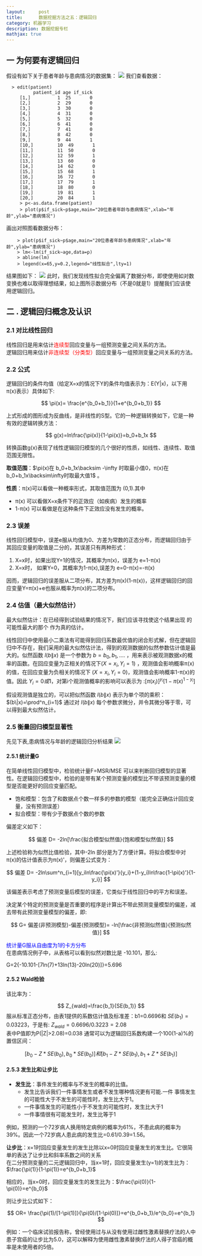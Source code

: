 ```yaml
---
layout:     post
title:      数据挖掘方法之五：逻辑回归
category: 机器学习
description: 数据挖掘专栏
mathjax: true
---
```


## 一 为何要有逻辑回归

假设有如下关于患者年龄与患病情况的数据集：
<img src="/images/blog/loginregression1.png">
我们查看数据：

```
  > edit(patient)  
          patient_id age if_sick  
     [1,]          1  25       0  
     [2,]          2  29       0  
     [3,]          3  30       0  
     [4,]          4  31       0  
     [5,]          5  32       0  
     [6,]          6  41       0  
     [7,]          7  41       0  
     [8,]          8  42       0  
     [9,]          9  44       1  
     [10,]         10  49       1  
     [11,]         11  50       0  
     [12,]         12  59       1  
     [13,]         13  60       0  
     [14,]         14  62       0  
     [15,]         15  68       1  
     [16,]         16  72       0  
     [17,]         17  79       1  
     [18,]         18  80       0  
     [19,]         19  81       1  
     [20,]         20  84       1  
     > p<-as.data.frame(patient)  
     > plot(p$if_sick~p$age,main="20位患者年龄与患病情况",xlab="年龄",ylab="患病情况")
```

画出对照图看数据分布：

```
    > plot(p$if_sick~p$age,main="20位患者年龄与患病情况",xlab="年龄",ylab="患病情况")  
    > lm<-lm(if_sick~age,data=p)  
    > abline(lm)  
    > legend(x=65,y=0.2,legend="线性拟合",lty=1)  
```

结果图如下：
<img src="/images/blog/loginregression2.png">
此时，我们发现线性拟合完全偏离了数据分布，即使使用如对数变换也难以取得理想结果，如上图所示数据分布（不是0就是1）提醒我们应该使用逻辑回归。

## 二 .  逻辑回归概念及认识

### 2.1  对比线性回归

线性回归是用来估计<font color="red">连续型</font>回应变量与一组预测变量之间关系的方法。<br>
逻辑回归用来估计<font color="red">非连续型（分类型）</font>回应变量与一组预测变量之间关系的方法。

### 2.2 公式

逻辑回归的条件均值（给定X=x的情况下Y的条件均值表示为：E(Y\|x)，以下用π(x)表示）具体如下:

$$
  \pi(x)= \frac{e^{b_0+b_1}}{1+e^{b_0+b_1}}
$$

上式形成的图形成为反曲线，是非线性的S型。它的一种逻辑转换如下，它是一种有效的逻辑转换方法：

$$
    g(x)=ln\frac{\pi(x)}{1-\pi(x)}=b_0+b_1x
$$

转换函数g(x)表现了线性逻辑回归模型的几个很好的性质，如线性、连续性、取值范围无限性。

**取值范围**：$\pi(x)在 b_0+b_1x\backsim -\infty 时取最小值0，π(x)在 b_0+b_1x\backsim\infty时取最大值1$ 。

**性质**：π(x)可以看做一种概率形式，其取值范围为 (0,1).其中
+ π(x) 可以看做X=x条件下的正效应（如疾病）发生的概率
+ 1-π(x) 可以看做是在这种条件下正效应没有发生的概率。


### 2.3 误差

线性回归模型中，误差e服从均值为0、方差为常数的正态分布，而逻辑回归由于其回应变量的取值是二分的，其误差只有两种形式：
<ol>
<li>X=x时，如果出现Y=1的情况，其概率为π(x)，误差为 e=1-π(x)</li>
<li>X=x时， 如果Y=0，其概率为1-π(x),误差为 e=0-π(x)=-π(x)</li>
</ol>
因而，逻辑回归的误差服从二项分布，其方差为π(x)(1-π(x))，这样逻辑回归的回应变量Y=π(x)+e也服从概率为π(x)的二项分布。

### 2.4 估值（最大似然估计）

最大似然估计：在已经得到试验结果的情况下，我们应该寻找使这个结果出现 的可能性最大的那个  作为真的估计。

线性回归中使用最小二乘法有可能得到回归系数最优值的闭合形式解，但在逻辑回归中不存在，我们采用的最大似然估计法，得到的观测数据的似然参数估计值是最大的。似然函数 $l(b\|x)$ 是一个参数为 $b=b_0,b_1,....$ ，用来表示被观测数据x的概率的函数。在回应变量为正相关的情况下$(X=x_i,Y_i=1)$ ，观测值会影响概率π(x)的值，在回应变量为负相关的情况下 $(X=x_i,Y_i=0)$，观测值会影响概率1-π(x)的值。因此 $Y_i=0或1$，对第i个观测值概率的影响可以表示为 :$[\pi(x_i)]^{y_i}[1-\pi(x)^{1-y_i}]$

假设观测值是独立的，可以把似然函数 $l(b\|x)$ 表示为单个项的乘积：$(b\|x)=\prod^n_{i=1}$
通过对 $l(b\|x)$ 每个参数求微分，并令其微分等于零，可以得到最大似然估计。

### 2.5 衡量回归模型显著性

先见下表,患病情况与年龄的逻辑回归分析结果
<img src="/images/blog/loginregression7.png">

#### 2.5.1 统计量G

在简单线性回归模型中，检验统计量F=MSR/MSE 可以来判断回归模型的显著性。在逻辑回归模型中，检验的是带有某个预测变量的模型比不带该预测变量的模型是否能更好的回应变量匹配。

+ 饱和模型：包含了和数据点个数一样多的参数的模型（能完全正确估计回应变量，没有预测误差）
+ 拟合模型：带有少于数据点个数的参数

偏差定义如下：

$$
   偏差 D= -2ln[\frac{拟合模型似然值}{饱和模型似然值}]
$$

上述检验称为似然比值检验，其中-2ln 部分是为了方便计算。将拟合模型中对π(x)的估计值表示为π(x)'，则偏差公式变为：

$$
   偏差 D= -2ln\sum^n_{i=1}[y_iln\frac{\pi(x)'}{y_i}+(1-y_i)ln\frac{1-\pi(x)'}{1-y_i}]
$$

该偏差表示考虑了预测变量后模型的误差，它类似于线性回归中的平方和误差。

决定某个特定的预测变量是否重要的程序是计算出不带此预测变量模型的偏差，减去带有此预测变量模型的偏差，即:

$$
   G= 偏差(非预测模型)-偏差(预测模型)= -ln[\frac{非预测似然值}{预测似然值}]
$$

<font color="blue">统计量G服从自由度为1的卡方分布</font><br>
在患病情况例子中，从表格可以看到似然对数比是 -10.101，那么:

G=2{-10.101-[7ln(7)+13ln(13)-20ln(20)]}=5.696

#### 2.5.2 Wald检验

该比率为：

$$
  Z_{wald}=\frac{b_1}{SE(b_1)}
$$
服从标准正态分布，由表1提供的系数估计值及标准差：b1=0.6696和 $SE(b_1)=0.03223$，于是有: $Z_{wald}=0.6696/0.3223=2.08$ <br>
表中P值即为P(\|Z\|>2.08)=0.038
通常可以为逻辑回归系数构建一个100(1-a)%的置信区间：

$$
   [b_0-Z*SE(b_0),b_0*SE(b_0)]和[b_1-Z*SE(b_1),b_1+Z*SE(b_1)]
$$

#### 2.5.3 发生比和让步比

+ **发生比**：事件发生的概率与不发生的概率的比值。
  + 发生比告诉我们一件事情发生或者不发生哪种情况更有可能.一件 事情发生的可能性大于不发生的可能性时，发生比大于1。
  + 一件事情发生的可能性小于不发生的可能性时，发生比大于1
  + 一件事情很有可能发生时，发生比等于1

例如，预测的一个72岁病人换用特定病例的概率为61%，不患此病的概率为39%。因此一个72岁病人患此病的发生比=0.61/0.39=1.56。

**让步比**：x=1时回应变量发生的发生比除以x=0时回应变量发生的发生比。它很简单的表达了让步比和斜率系数之间的关系<br>
在二分预测变量的二元逻辑回归中，当x=1时，回应变量发生(y=1)的发生比为：$\frac{\pi(1)}{1-\pi(1)}=e^{b_0+b_1}$

相应的，当x=0时，回应变量发生的发生比为：$\frac{\pi(0)}{1-\pi(0)}=e^{b_0}$

则让步比公式如下：

$$
  OR= \frac{\pi(1)/[1-\pi(1)]}{\pi(0)/[1-\pi(0)]}=e^{b_0+b_1}/e^{b_0}=e^{b_1}
$$

例如：一个临床试验报告称，曾经使用过与从没有使用过雌性激素替换疗法的人中患子宫癌的让步比为5.0，这可以解释为使用雌性激素替换疗法的人得子宫癌的概率是未使用者的5倍。
